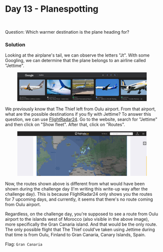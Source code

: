# Day 13 - Planespotting

<figure><img src="../../../.gitbook/assets/Airplane.png" alt="" width="375"><figcaption></figcaption></figure>

Question: Which warmer destination is the plane heading for?

### Solution

Looking at the airplane's tail, we can observe the letters "Jt". With some Googling, we can determine that the plane belongs to an airline called "Jettime".

<figure><img src="../../../.gitbook/assets/image (3) (1) (1).png" alt=""><figcaption></figcaption></figure>

We previously know that The Thief left from Oulu airport. From that airport, what are the possible destinations if you fly with Jettime? To answer this question, we can use [FlightRadar24](https://www.flightradar24.com/). Go to the website, search for "Jettime" and then click on "Show fleet". After that, click on "Routes".

<figure><img src="../../../.gitbook/assets/image (1) (1) (1) (1) (1).png" alt=""><figcaption></figcaption></figure>

Now, the routes shown above is different from what would have been shown during the challenge day (I'm writing this write-up way after the challenge day). This is because FlightRadar24 only shows you the routes for 7 upcoming days, and currently, it seems that there's no route coming from Oulu airport.&#x20;

Regardless, on the challenge day, you're supposed to see a route from Oulu airport to the islands west of Morocco (also visible in the above image), more specifically the Gran Canaria island. And that would be the only route. The only possible flight that The Thief could've taken using Jettime during that time is from Oulu, Finland to Gran Canaria, Canary Islands, Spain.

Flag: `Gran Canaria`
